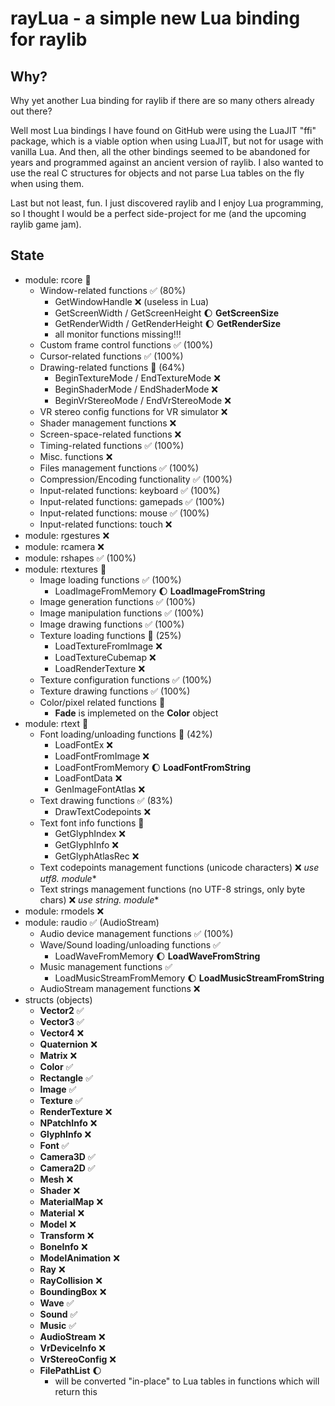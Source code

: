 # rayLua - a simple new Lua binding for raylib

## Why?
Why yet another Lua binding for raylib if there are so many others already out there?

Well most Lua bindings I have found on GitHub were using the LuaJIT "ffi" package, which is a viable option when using LuaJIT, but not for usage with vanilla Lua. And then, all the other bindings seemed to be abandoned for years and programmed against an ancient version of raylib. I also wanted to use the real C structures for objects and not parse Lua tables on the fly when using them.

Last but not least, fun. I just discovered raylib and I enjoy Lua programming, so I thought I would be a perfect side-project for me (and the upcoming raylib game jam).

## State

- module: rcore 🚧
    - Window-related functions ✅ (80%)
        - GetWindowHandle ❌ (useless in Lua)
        - GetScreenWidth / GetScreenHeight 🌔 **GetScreenSize**
        - GetRenderWidth / GetRenderHeight 🌔 **GetRenderSize**
        - all monitor functions missing!!!
    - Custom frame control functions ✅ (100%)
    - Cursor-related functions ✅ (100%)
    - Drawing-related functions 🚧 (64%)
        - BeginTextureMode / EndTextureMode ❌
        - BeginShaderMode / EndShaderMode ❌
        - BeginVrStereoMode / EndVrStereoMode ❌
    - VR stereo config functions for VR simulator ❌
    - Shader management functions ❌
    - Screen-space-related functions ❌
    - Timing-related functions ✅ (100%)
    - Misc. functions ❌
    - Files management functions ✅ (100%)
    - Compression/Encoding functionality ✅ (100%)
    - Input-related functions: keyboard ✅ (100%)
    - Input-related functions: gamepads ✅ (100%)
    - Input-related functions: mouse ✅ (100%)
    - Input-related functions: touch ❌
- module: rgestures ❌
- module: rcamera ❌
- module: rshapes ✅ (100%)
- module: rtextures 🚧
    - Image loading functions ✅ (100%)
        - LoadImageFromMemory 🌔 **LoadImageFromString**
    - Image generation functions ✅ (100%)
    - Image manipulation functions ✅ (100%)
    - Image drawing functions ✅ (100%)
    - Texture loading functions 🚧 (25%)
        - LoadTextureFromImage ❌
        - LoadTextureCubemap ❌
        - LoadRenderTexture ❌
    - Texture configuration functions ✅ (100%)
    - Texture drawing functions ✅ (100%)
    - Color/pixel related functions 🚧
        - **Fade** is implemeted on the **Color** object
- module: rtext 🚧
    - Font loading/unloading functions 🚧 (42%)
        - LoadFontEx ❌
        - LoadFontFromImage ❌
        - LoadFontFromMemory 🌔 **LoadFontFromString**
        - LoadFontData ❌
        - GenImageFontAtlas ❌
    - Text drawing functions ✅ (83%)
        - DrawTextCodepoints ❌
    - Text font info functions 🚧
        - GetGlyphIndex ❌
        - GetGlyphInfo ❌
        - GetGlyphAtlasRec ❌
    - Text codepoints management functions (unicode characters) ❌ **use utf8.* module**
    - Text strings management functions (no UTF-8 strings, only byte chars) ❌ **use string.* module**
- module: rmodels ❌
- module: raudio ✅ (AudioStream)
    - Audio device management functions ✅ (100%)
    - Wave/Sound loading/unloading functions ✅
        - LoadWaveFromMemory 🌔 **LoadWaveFromString**
    - Music management functions ✅
        - LoadMusicStreamFromMemory 🌔 **LoadMusicStreamFromString**
    - AudioStream management functions ❌
- structs (objects)
    - **Vector2** ✅
    - **Vector3** ✅
    - **Vector4** ❌
    - **Quaternion** ❌
    - **Matrix** ❌
    - **Color** ✅
    - **Rectangle** ✅
    - **Image** ✅
    - **Texture** ✅
    - **RenderTexture** ❌
    - **NPatchInfo** ❌
    - **GlyphInfo** ❌
    - **Font** ✅
    - **Camera3D** ✅
    - **Camera2D** ✅
    - **Mesh** ❌
    - **Shader** ❌
    - **MaterialMap** ❌
    - **Material** ❌
    - **Model** ❌
    - **Transform** ❌
    - **BoneInfo** ❌
    - **ModelAnimation** ❌
    - **Ray** ❌
    - **RayCollision** ❌
    - **BoundingBox** ❌
    - **Wave** ✅
    - **Sound** ✅
    - **Music** ✅
    - **AudioStream** ❌
    - **VrDeviceInfo** ❌
    - **VrStereoConfig** ❌
    - **FilePathList** 🌔
        - will be converted "in-place" to Lua tables in functions which will return this
